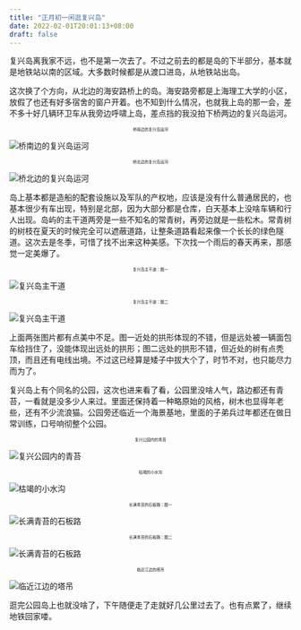 ```yaml
---
title: "正月初一闲逛复兴岛"
date: 2022-02-01T20:01:13+08:00
draft: false
---
```

复兴岛离我家不远，也不是第一次去了。不过之前去的都是岛的下半部分，基本就是地铁站以南的区域。大多数时候都是从渡口进岛，从地铁站出岛。

这次换了个方向，从北边的海安路桥上的岛。海安路旁都是上海理工大学的小区，放假了也还有好多宿舍的窗户开着。也不知到什么情况，也就我上岛的那一会，差不多十好几辆环卫车从我旁边呼啸上岛，差点挡的我没拍下桥两边的复兴岛运河。

<p style="text-align:center;font-size:0.5em">桥南边的复兴岛运河</p>

![桥南边的复兴岛运河](/img/WechatIMG63.jpeg "桥南边的复兴岛运河")
<p style="text-align:center;font-size:0.5em">桥北边的复兴岛运河</p>

![桥北边的复兴岛运河](/img/WechatIMG64.jpeg "桥北边的复兴岛运河")

岛上基本都是造船的配套设施以及军队的产权地，应该是没有什么普通居民的，也基本很少有车出现，特别是北部，因为大部分都是仓库，白天基本上没啥车辆和行人出现。岛屿的主干道两旁是一些不知名的常青树，再旁边就是一些松木。常青树的树枝在夏天的时候完全可以遮蔽道路，让整条道路看起来像一个长长的绿色隧道。这次去是冬季，可惜了找不出来这种美感。下次找一个雨后的春天再来，那感觉一定美爆了。

<p style="text-align:center;font-size:0.5em">复兴岛主干道：图一</p>

![复兴岛主干道](/img/WechatIMG69.jpeg "复兴岛主干道")
<p style="text-align:center;font-size:0.5em">复兴岛主干道：图二</p>

![复兴岛主干道](https://www.jiangbo.space/wordpress/wp-content/uploads/2022/02/WechatIMG77.jpeg)

上面两张图片都有点美中不足。图一近处的拱形体现的不错，但是远处被一辆面包车给挡住了，没能体现出远处的拱形；图二远处的拱形不错，但近处的树有点秃顶，而且还有电线出境。不过这已经算是矮子中拔大个了，时节不对，也只能尽力而为了。

复兴岛上有个同名的公园，这次也进来看了看，公园里没啥人气，路边都还有青苔，一看就是没多少人来过。里面还保持着一种略原始的风格，树木也显得年老些，还有不少流浪猫。公园旁还临近一个海景基地，里面的子弟兵过年都还在做日常训练，口号响彻整个公园。

<p style="text-align:center;font-size:0.5em">复兴公园内的青苔</p>

![复兴公园内的青苔](/img/WechatIMG75.jpeg "复兴公园内的青苔")
<p style="text-align:center;font-size:0.5em">枯竭的小水沟</p>

![枯竭的小水沟](/img/WechatIMG74.jpeg "枯竭的小水沟")
<p style="text-align:center;font-size:0.5em">长满青苔的石板路：图一</p>

![长满青苔的石板路](/img/WechatIMG70.jpeg "长满青苔的石板路")
<p style="text-align:center;font-size:0.5em">长满青苔的石板路：图二</p>

![长满青苔的石板路](/img/WechatIMG71.jpeg "长满青苔的石板路")
<p style="text-align:center;font-size:0.5em">临近江边的塔吊</p>

![临近江边的塔吊](/img/WechatIMG72.jpeg "临近江边的塔吊")

逛完公园岛上也就没啥了，下午随便走了走就好几公里过去了。也有点累了，继续地铁回家喽。
